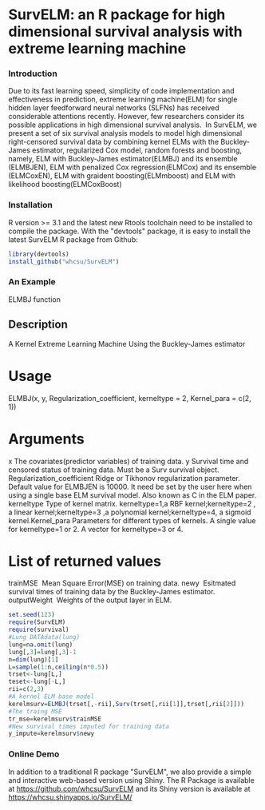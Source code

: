# SurvELM: an R package for high dimensional survival analysis with extreme learning machine
### Introduction
Due to its fast learning speed, simplicity of code implementation and effectiveness in prediction, extreme learning machine(ELM) for single hidden layer feedforward neural networks (SLFNs) has received considerable attentions recently. However, few researchers consider its possible applications in high dimensional survival analysis.  In SurvELM, we present a set of six survival analysis models to model high dimensional right-censored survival data by combining kernel ELMs with the Buckley-James estimator, regularized Cox model, random forests and boosting, namely, ELM with Buckley-James estimator(ELMBJ) and its ensemble (ELMBJEN), ELM with penalized Cox regression(ELMCox) and its ensemble (ELMCoxEN), ELM with graident boosting(ELMmboost) and ELM with likelihood boosting(ELMCoxBoost)
### Installation 
R version >= 3.1 and the latest new Rtools toolchain need to be installed to compile the package. With the "devtools" package, it is easy to install the latest SurvELM R package from Github:
```R
library(devtools)
install_github("whcsu/SurvELM")
```
### An Example
ELMBJ function
## Description
A Kernel Extreme Learning Machine Using the Buckley-James estimator
# Usage
ELMBJ(x, y, Regularization_coefficient, kerneltype = 2, Kernel_para = c(2,  1))
# Arguments
x The covariates(predictor variables) of training data.
y Survival time and censored status of training data. Must be a Surv survival object.
Regularization_coefficient Ridge or Tikhonov regularization parameter. Default value for ELMBJEN is 10000. It need be set by the user here when using a single base ELM survival model. Also known as C in the ELM paper.
kerneltype Type of kernel matrix. kerneltype=1,a RBF kernel;kerneltype=2 , a linear kernel;kerneltype=3 ,a polynomial kernel;kerneltype=4, a sigmoid kernel.Kernel_para Parameters for different types of kernels. 
A single value for kerneltype=1 or 2. A vector for kerneltype=3 or 4.
# List of returned values
trainMSE  Mean Square Error(MSE) on training data.
newy  Esitmated survival times of training data by the Buckley-James estimator.
outputWeight  Weights of the output layer in ELM.
```R
set.seed(123)
require(SurvELM)
require(survival)
#Lung DATAdata(lung)
lung=na.omit(lung)
lung[,3]=lung[,3]-1
n=dim(lung)[1]
L=sample(1:n,ceiling(n*0.5))
trset<-lung[L,]
teset<-lung[-L,]
rii=c(2,3)
#A kernel ELM base model
kerelmsurv=ELMBJ(trset[,-rii],Surv(trset[,rii[1]],trset[,rii[2]]))
#The traing MSE
tr_mse=kerelmsurv$trainMSE
#New survival times imputed for training data
y_impute=kerelmsurv$newy
```

### Online Demo
In addition to a traditional R package "SurvELM", we also provide a simple and interactive web-based version using Shiny. The R Package is available at https://github.com/whcsu/SurvELM and its Shiny version is available at 
https://whcsu.shinyapps.io/SurvELM/
